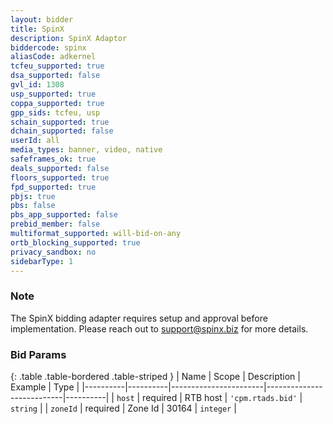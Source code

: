 ```yaml
---
layout: bidder
title: SpinX
description: SpinX Adaptor
biddercode: spinx
aliasCode: adkernel
tcfeu_supported: true
dsa_supported: false
gvl_id: 1308
usp_supported: true
coppa_supported: true
gpp_sids: tcfeu, usp
schain_supported: true
dchain_supported: false
userId: all
media_types: banner, video, native
safeframes_ok: true
deals_supported: false
floors_supported: true
fpd_supported: true
pbjs: true
pbs: false
pbs_app_supported: false
prebid_member: false
multiformat_supported: will-bid-on-any
ortb_blocking_supported: true
privacy_sandbox: no
sidebarType: 1
---
```


### Note

The SpinX bidding adapter requires setup and approval before implementation. Please reach out to <support@spinx.biz> for more details.

### Bid Params

{: .table .table-bordered .table-striped }
| Name     | Scope    | Description           | Example                   | Type     |
|----------|----------|-----------------------|---------------------------|----------|
| `host`   | required | RTB host | `'cpm.rtads.bid'` | `string` |
| `zoneId` | required | Zone Id           | 30164                 | `integer` |
